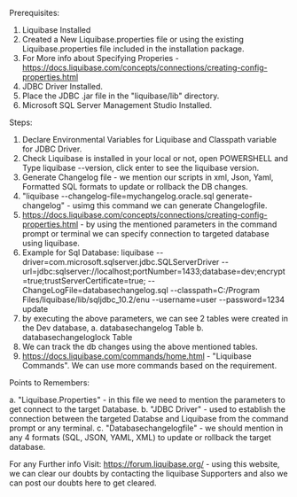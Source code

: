 Prerequisites:
1. Liquibase Installed
2. Created a New Liquibase.properties file or using the existing Liquibase.properties file included in the installation package.
3. For More info about Specifying Properies - https://docs.liquibase.com/concepts/connections/creating-config-properties.html
4. JDBC Driver Installed.
5. Place the JDBC .jar file in the "liquibase/lib" directory.
6. Microsoft SQL Server Management Studio Installed.

Steps:
1. Declare Environmental Variables for Liquibase and Classpath variable for JDBC Driver.
2. Check Liquibase is installed in your local or not, open POWERSHELL and Type liquibase --version, click enter to see the liquibase version.
3. Generate Changelog file - we mention our scripts in xml, Json, Yaml, Formatted SQL formats to update or rollback the DB changes.
4. "liquibase --changelog-file=mychangelog.oracle.sql generate-changelog" - usimg this command we can generate Changelogfile.
5. https://docs.liquibase.com/concepts/connections/creating-config-properties.html - by using the mentioned parameters in the command prompt or terminal we can specify    connection to targeted database 
   using liquibase.
6. Example for Sql Database:
   liquibase --driver=com.microsoft.sqlserver.jdbc.SQLServerDriver 
   --url=jdbc:sqlserver://localhost;portNumber=1433;database=dev;encrypt=true;trustServerCertificate=true;
   --ChangeLogFile=databasechangelog.sql
   --classpath=C:/Program Files/liquibase/lib/sqljdbc_10.2/enu
   --username=user
   --password=1234
   update
 7. by executing the above parameters, we can see 2 tables were created in the Dev database, 
    a. databasechangelog Table
    b. databasechangeloglock Table
 8. We can track the db changes using the above mentioned tables.
 9. https://docs.liquibase.com/commands/home.html - "Liquibase Commands". We can use more commands based on the requirement.

Points to Remembers:

a. "Liquibase.Properties" - in this file we need to mention the parameters to get connect to the target Database.
b. "JDBC Driver" - used to establish the connection between the targeted Databse and Liquibase from the command prompt or any terminal.
c. "Databasechangelogfile" - we should mention in any 4 formats (SQL, JSON, YAML, XML) to update or rollback the target database.

For any Further info Visit:
https://forum.liquibase.org/ - using this website, we can clear our doubts by contacting the liquibase Supporters and also we can post our doubts here to get cleared.
